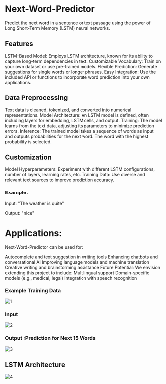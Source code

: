 # Next-Word-Predictor

 
Predict the next word in a sentence or text passage using the power of Long Short-Term Memory (LSTM) neural networks.

## Features

LSTM-Based Model: Employs LSTM architecture, known for its ability to capture long-term dependencies in text.
Customizable Vocabulary: Train on your own dataset or use pre-trained models.
Flexible Prediction: Generate suggestions for single words or longer phrases.
Easy Integration: Use the included API or functions to incorporate word prediction into your own applications.

## Data Preprocessing
Text data is cleaned, tokenized, and converted into numerical representations.
Model Architecture: An LSTM model is defined, often including layers for embedding, LSTM cells, and output.
Training: The model learns from the text data, adjusting its parameters to minimize prediction errors.
Inference: The trained model takes a sequence of words as input and outputs probabilities for the next word. The word with the highest probability is selected.

## Customization
Model Hyperparameters: Experiment with different LSTM configurations, number of layers, learning rates, etc.
Training Data: Use diverse and relevant text sources to improve prediction accuracy.

### Example: 

Input:  "The weather is quite"

Output: "nice"

# Applications:
Next-Word-Predictor can be used for:

Autocomplete and text suggestion in writing tools
Enhancing chatbots and conversational AI
Improving language models and machine translation
Creative writing and brainstorming assistance
Future Potential: We envision extending this project to include:
Multilingual support
Domain-specific models (e.g., medical, legal)
Integration with speech recognition

### Example Training Data
![1](https://github.com/VanshGupta1905/Next-Word-Predictor/assets/97848559/12702109-e931-4d4c-ab0c-7d3271bfe8d0)
### Input
![2](https://github.com/VanshGupta1905/Next-Word-Predictor/assets/97848559/ecae0b98-025f-44a2-96ec-4ac7e77f7aa6)
### Output :Prediction for Next 15 Words
![3](https://github.com/VanshGupta1905/Next-Word-Predictor/assets/97848559/b06c40a4-2bb2-4650-b153-63678e8e6071)

## LSTM Architecture


![4](https://github.com/VanshGupta1905/Next-Word-Predictor/assets/97848559/17388e55-51e0-45a5-b044-c97df2ff6891)
